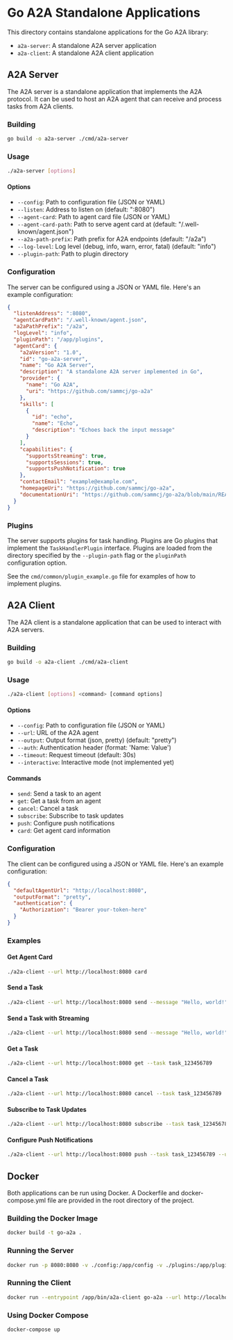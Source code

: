# Go A2A Standalone Applications

This directory contains standalone applications for the Go A2A library:

- `a2a-server`: A standalone A2A server application
- `a2a-client`: A standalone A2A client application

## A2A Server

The A2A server is a standalone application that implements the A2A protocol. It can be used to host an A2A agent that can receive and process tasks from A2A clients.

### Building

```bash
go build -o a2a-server ./cmd/a2a-server
```

### Usage

```bash
./a2a-server [options]
```

#### Options

- `--config`: Path to configuration file (JSON or YAML)
- `--listen`: Address to listen on (default: ":8080")
- `--agent-card`: Path to agent card file (JSON or YAML)
- `--agent-card-path`: Path to serve agent card at (default: "/.well-known/agent.json")
- `--a2a-path-prefix`: Path prefix for A2A endpoints (default: "/a2a")
- `--log-level`: Log level (debug, info, warn, error, fatal) (default: "info")
- `--plugin-path`: Path to plugin directory

### Configuration

The server can be configured using a JSON or YAML file. Here's an example configuration:

```json
{
  "listenAddress": ":8080",
  "agentCardPath": "/.well-known/agent.json",
  "a2aPathPrefix": "/a2a",
  "logLevel": "info",
  "pluginPath": "/app/plugins",
  "agentCard": {
    "a2aVersion": "1.0",
    "id": "go-a2a-server",
    "name": "Go A2A Server",
    "description": "A standalone A2A server implemented in Go",
    "provider": {
      "name": "Go A2A",
      "uri": "https://github.com/sammcj/go-a2a"
    },
    "skills": [
      {
        "id": "echo",
        "name": "Echo",
        "description": "Echoes back the input message"
      }
    ],
    "capabilities": {
      "supportsStreaming": true,
      "supportsSessions": true,
      "supportsPushNotification": true
    },
    "contactEmail": "example@example.com",
    "homepageUri": "https://github.com/sammcj/go-a2a",
    "documentationUri": "https://github.com/sammcj/go-a2a/blob/main/README.md"
  }
}
```

### Plugins

The server supports plugins for task handling. Plugins are Go plugins that implement the `TaskHandlerPlugin` interface. Plugins are loaded from the directory specified by the `--plugin-path` flag or the `pluginPath` configuration option.

See the `cmd/common/plugin_example.go` file for examples of how to implement plugins.

## A2A Client

The A2A client is a standalone application that can be used to interact with A2A servers.

### Building

```bash
go build -o a2a-client ./cmd/a2a-client
```

### Usage

```bash
./a2a-client [options] <command> [command options]
```

#### Options

- `--config`: Path to configuration file (JSON or YAML)
- `--url`: URL of the A2A agent
- `--output`: Output format (json, pretty) (default: "pretty")
- `--auth`: Authentication header (format: 'Name: Value')
- `--timeout`: Request timeout (default: 30s)
- `--interactive`: Interactive mode (not implemented yet)

#### Commands

- `send`: Send a task to an agent
- `get`: Get a task from an agent
- `cancel`: Cancel a task
- `subscribe`: Subscribe to task updates
- `push`: Configure push notifications
- `card`: Get agent card information

### Configuration

The client can be configured using a JSON or YAML file. Here's an example configuration:

```json
{
  "defaultAgentUrl": "http://localhost:8080",
  "outputFormat": "pretty",
  "authentication": {
    "Authorization": "Bearer your-token-here"
  }
}
```

### Examples

#### Get Agent Card

```bash
./a2a-client --url http://localhost:8080 card
```

#### Send a Task

```bash
./a2a-client --url http://localhost:8080 send --message "Hello, world!"
```

#### Send a Task with Streaming

```bash
./a2a-client --url http://localhost:8080 send --message "Hello, world!" --stream
```

#### Get a Task

```bash
./a2a-client --url http://localhost:8080 get --task task_123456789
```

#### Cancel a Task

```bash
./a2a-client --url http://localhost:8080 cancel --task task_123456789
```

#### Subscribe to Task Updates

```bash
./a2a-client --url http://localhost:8080 subscribe --task task_123456789
```

#### Configure Push Notifications

```bash
./a2a-client --url http://localhost:8080 push --task task_123456789 --url https://example.com/webhook --auth bearer:your-token-here
```

## Docker

Both applications can be run using Docker. A Dockerfile and docker-compose.yml file are provided in the root directory of the project.

### Building the Docker Image

```bash
docker build -t go-a2a .
```

### Running the Server

```bash
docker run -p 8080:8080 -v ./config:/app/config -v ./plugins:/app/plugins go-a2a
```

### Running the Client

```bash
docker run --entrypoint /app/bin/a2a-client go-a2a --url http://localhost:8080 card
```

### Using Docker Compose

```bash
docker-compose up
